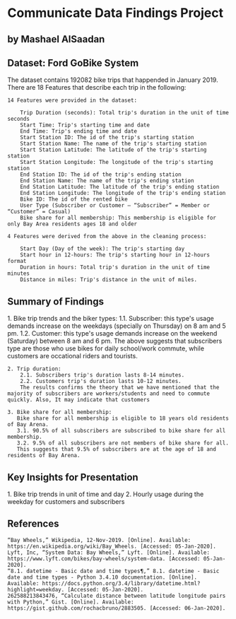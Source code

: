 # Communicate Data Findings Project
## by Mashael AlSaadan


## Dataset: Ford GoBike System

<div>   
    The dataset contains 192082 bike trips that happended in January 2019. There are 18 Features that describe each trip in the following:

    14 Features were provided in the dataset:

        Trip Duration (seconds): Total trip's duration in the unit of time seconds
        Start Time: Trip's starting time and date
        End Time: Trip's ending time and date
        Start Station ID: The id of the trip's starting station
        Start Station Name: The name of the trip's starting station
        Start Station Latitude: The latitude of the trip's starting station
        Start Station Longitude: The longitude of the trip's starting station
        End Station ID: The id of the trip's ending station
        End Station Name: The name of the trip's ending station
        End Station Latitude: The latitude of the trip's ending station
        End Station Longitude: The longitude of the trip's ending station
        Bike ID: The id of the rented bike
        User Type (Subscriber or Customer – “Subscriber” = Member or “Customer” = Casual)
        Bike share for all membership: This membership is eligible for only Bay Area residents ages 18 and older
        
    4 Features were derived from the above in the cleaning process:

        Start Day (Day of the week): The trip's starting day
        Start hour in 12-hours: The trip's starting hour in 12-hours format
        Duration in hours: Total trip's duration in the unit of time minutes
        Distance in miles: Trip's distance in the unit of miles. 
</div>


## Summary of Findings
<div>
    1. Bike trip trends and the biker types: 
        1.1. Subscriber: this type's usage demands increase on the weekdays (specially on Thursday) on 8 am and 5 pm.
        1.2. Customer: this type's usage demands increase on the weekend (Saturday) between 8 am and 6 pm.
        The above suggests that subscribers type are those who use bikes for daily school/work commute, while customers are occational riders and tourists.
        
    2. Trip duration:
        2.1. Subscribers trip's duration lasts 8-14 minutes.
        2.2. Customers trip's duration lasts 10-12 minutes.
        The results confirms the theory that we have mentioned that the majority of subscribers are workers/students and need to commute quickly. Also, It may indicate that customers 
        
    3. Bike share for all membership:
       Bike share for all membership is eligible to 18 years old residents of Bay Arena.
       3.1. 90.5% of all subscribers are subscribed to bike share for all membership.
       3.2. 9.5% of all subscribers are not members of bike share for all.
       This suggests that 9.5% of subscribers are at the age of 18 and residents of Bay Arena.
</div>

## Key Insights for Presentation
<div>
    1. Bike trip trends in unit of time and day
    2. Hourly usage during the weekday for customers and subscribers
</div>

## References
<div>
    
    “Bay Wheels,” Wikipedia, 12-Nov-2019. [Online]. Available: https://en.wikipedia.org/wiki/Bay_Wheels. [Accessed: 05-Jan-2020].
    Lyft, Inc, “System Data: Bay Wheels,” Lyft. [Online]. Available: https://www.lyft.com/bikes/bay-wheels/system-data. [Accessed: 05-Jan-2020].
    “8.1. datetime - Basic date and time types¶,” 8.1. datetime - Basic date and time types - Python 3.4.10 documentation. [Online]. Available: https://docs.python.org/3.4/library/datetime.html?highlight=weekday. [Accessed: 05-Jan-2020].
    262588213843476, “Calculate distance between latitude longitude pairs with Python,” Gist. [Online]. Available: https://gist.github.com/rochacbruno/2883505. [Accessed: 06-Jan-2020].

</div>
